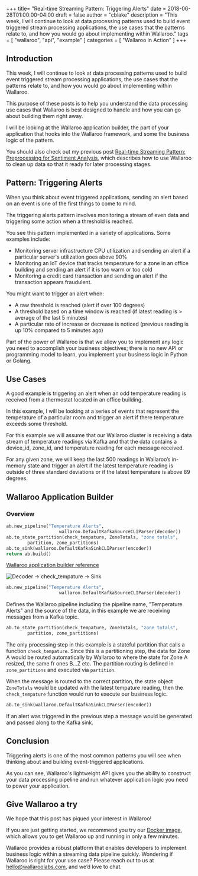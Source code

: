 +++
title= "Real-time Streaming Pattern: Triggering Alerts"
date = 2018-06-28T01:00:00-04:00
draft = false
author = "cblake"
description = "This week, I will continue to look at data processing patterns used to build event triggered stream processing applications, the use cases that the patterns relate to, and how you would go about implementing within Wallaroo."
tags = [
    "wallaroo",
    "api",
    "example"
]
categories = [
    "Wallaroo in Action"
]
+++

## Introduction

This week, I will continue to look at data processing patterns used to build event triggered stream processing applications, the use cases that the patterns relate to, and how you would go about implementing within Wallaroo.

This purpose of these posts is to help you understand the data processing use cases that Wallaroo is best designed to handle and how you can go about building them right away.

I will be looking at the Wallaroo application builder, the part of your application that hooks into the Wallaroo framework, and some the business logic of the pattern.

You should also check out my previous post [Real-time Streaming Pattern: Preprocessing for Sentiment Analysis](https://blog.wallaroolabs.com/2018/06/real-time-streaming-pattern-preprocessing-for-sentiment-analysis/), which describes how to use Wallaroo to clean up data so that it ready for later processing stages.


## Pattern: Triggering Alerts

When you think about event triggered applications, sending an alert based on an event is one of the first things to come to mind.

The triggering alerts pattern involves monitoring a stream of even data and triggering some action when a threshold is reached.

You see this pattern implemented in a variety of applications.  Some examples include:

+ Monitoring server infrastructure CPU utilization and sending an alert if a particular server's utilization goes above 90%
+ Monitoring an IoT device that tracks temperature for a zone in an office building and sending an alert if it is too warm or too cold
+ Monitoring a credit card transaction and sending an alert if the transaction appears fraudulent.

You might want to trigger an alert when:

+ A raw threshold is reached (alert if over 100 degrees)
+ A threshold based on a time window is reached (if latest reading is > average of the last 5 minutes)
+ A particular rate of increase or decrease is noticed (previous reading is up 10% compared to 5 minutes ago)

Part of the power of Wallaroo is that we allow you to implement any logic you need to accomplish your business objectives; there is no new API or programming model to learn, you implement your business logic in Python or Golang.



## Use Cases

A good example is triggering an alert when an odd temperature reading is received from a thermostat located in an office building.

In this example, I will be looking at a series of events that represent the temperature of a particular room and trigger an alert if there temperature exceeds some threshold.

For this example we will assume that our Wallaroo cluster is receiving a data stream of temperature readings via Kafka and that the data contains a device_id, zone_id, and temperature reading for each message received.

For any given zone, we will keep the last 500 readings in Wallaroo’s in-memory state and trigger an alert if the latest temperature reading is outside of three standard deviations or if the latest temperature is above 89 degrees.  

## Wallaroo Application Builder

### Overview

```python
ab.new_pipeline("Temperature Alerts",
                    wallaroo.DefaultKafkaSourceCLIParser(decoder))
ab.to_state_partition(check_tempature, ZoneTotals, "zone totals",
        partition, zone_partitions)
ab.to_sink(wallaroo.DefaultKafkaSinkCLIParser(encoder))
return ab.build()
```

[Wallaroo application builder reference](https://docs.wallaroolabs.com/book/python/api.html#applicationbuilder)

![Decoder -> check_tempature -> Sink](/images/post/real-time-streaming-pattern-triggering-alerts/image1.png)


```python
ab.new_pipeline("Temperature Alerts",
                    wallaroo.DefaultKafkaSourceCLIParser(decoder))
```

Defines the Wallaroo pipeline including the pipeline name, "Temperature Alerts" and the source of the data, in this example we are receiving messages from a Kafka topic.

```python
ab.to_state_partition(check_tempature, ZoneTotals, "zone totals",
        partition, zone_partitions)
```

The only processing step in this example is a stateful partition that calls a function `check_tempature`. Since this is a partitioning step, the data for Zone A would be routed automatically by Wallaroo to where the state for Zone A resized, the same fr ones B...Z etc. The partition routing is defined in `zone_partitions` and executed via `partition`.

When the message is routed to the correct partition, the state object `ZoneTotals` would be updated with the latest tempature reading, then the `check_tempature` function would run to execute our business logic. 

```python
ab.to_sink(wallaroo.DefaultKafkaSinkCLIParser(encoder))
```

If an alert was triggered in the previous step a message would be generated and passed along to the Kafka sink.


## Conclusion
Triggering alerts is one of the most common patterns you will see when thinking about and building event-triggered applications.

As you can see, Wallaroo's lightweight API gives you the ability to construct your data processing pipeline and run whatever application logic you need to power your application.


## Give Wallaroo a try
We hope that this post has piqued your interest in Wallaroo!

If you are just getting started, we recommend you try our [Docker image](https://docs.wallaroolabs.com/book/getting-started/docker-setup.html), which allows you to get Wallaroo up and running in only a few minutes.

Wallaroo provides a robust platform that enables developers to implement business logic within a streaming data pipeline quickly. Wondering if Wallaroo is right for your use case? Please reach out to us at [hello@wallaroolabs.com](hello@wallaroolabs.com), and we’d love to chat.
